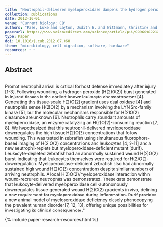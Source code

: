 ```yaml
---
title: "Neutrophil-delivered myeloperoxidase dampens the hydrogen peroxide burst after tissue wounding in zebrafish"
collection: publications
date: 2012-10-01
venue: "Current biology: CB"
authors: "Pase, Luke and Layton, Judith E. and Wittmann, Christine and Ellett, Felix and Nowell, Cameron J. and Reyes-Aldasoro, Constantino Carlos and Varma, Sony and Rogers, Kelly L. and Hall, Chris J. and Keightley, M. Cristina and Crosier, Philip S. and Grabher, Clemens and Heath, Joan K. and Renshaw, Stephen A. and Lieschke, Graham J."
paperurl: https://www.sciencedirect.com/science/article/pii/S0960982212009189
type: Paper
doi: 10.1016/j.cub.2012.07.060
theme: "microbiology, cell migration, software, hardware"
resources: " "
---
```

<h2> Abstract </h2>  <br> Prompt neutrophil arrival is critical for host defense immediately after injury [1-3]. Following wounding, a hydrogen peroxide (H(2)O(2)) burst generated in injured tissues is the earliest known leukocyte chemoattractant [4]. Generating this tissue-scale H(2)O(2) gradient uses dual oxidase [4] and neutrophils sense H(2)O(2) by a mechanism involving the LYN Src-family kinase [5], but the molecular mechanisms responsible for H(2)O(2) clearance are unknown [6]. Neutrophils carry abundant amounts of myeloperoxidase, an enzyme catalyzing an H(2)O(2)-consuming reaction [7, 8]. We hypothesized that this neutrophil-delivered myeloperoxidase downregulates the high tissue H(2)O(2) concentrations that follow wounding. This was tested in zebrafish using simultaneous fluorophore-based imaging of H(2)O(2) concentrations and leukocytes [4, 9-11] and a new neutrophil-replete but myeloperoxidase-deficient mutant (durif). Leukocyte-depleted zebrafish had an abnormally sustained wound H(2)O(2) burst, indicating that leukocytes themselves were required for H(2)O(2) downregulation. Myeloperoxidase-deficient zebrafish also had abnormally sustained high wound H(2)O(2) concentrations despite similar numbers of arriving neutrophils. A local H(2)O(2)/myeloperoxidase interaction within wound-recruited neutrophils was demonstrated. These data demonstrate that leukocyte-delivered myeloperoxidase cell-autonomously downregulates tissue-generated wound H(2)O(2) gradients in vivo, defining a new requirement for myeloperoxidase during inflammation. Durif provides a new animal model of myeloperoxidase deficiency closely phenocopying the prevalent human disorder [7, 12, 13], offering unique possibilities for investigating its clinical consequences."

{% include paper-research-resources.html %}
